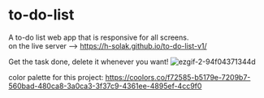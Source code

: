 # to-do-list  
A to-do list web app that is responsive for all screens.  
on the live server --> https://h-solak.github.io/to-do-list-v1/  



Get the task done, delete it whenever you want!
![ezgif-2-94f04371344d](https://user-images.githubusercontent.com/81798435/145232311-de599dd8-212a-45f2-82b9-a89bc55231ea.gif)


color palette for this project: https://coolors.co/f72585-b5179e-7209b7-560bad-480ca8-3a0ca3-3f37c9-4361ee-4895ef-4cc9f0  


